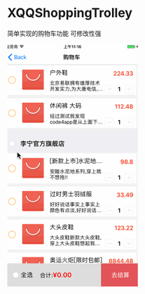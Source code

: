# XQQShoppingTrolley
简单实现的购物车功能 可修改性强  


![image](https://github.com/xiaogehenjimo/XQQShoppingTrolley/blob/master/111.gif)

